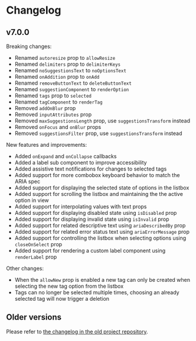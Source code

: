 # Changelog

## v7.0.0

Breaking changes:

- Renamed `autoresize` prop to `allowResize`
- Renamed `delimiters` prop to `delimiterKeys`
- Renamed `noSuggestionsText` to `noOptionsText`
- Renamed `onAddition` prop to `onAdd`
- Renamed `removeButtonText` to `deleteButtonText`
- Renamed `suggestionComponent` to `renderOption`
- Renamed `tags` prop to `selected`
- Renamed `tagComponent` to `renderTag`
- Removed `addOnBlur` prop
- Removed `inputAttributes` prop
- Removed `maxSuggestionsLength` prop, use `suggestionsTransform` instead
- Removed `onFocus` and `onBlur` props
- Removed `suggestionsFilter` prop, use `suggestionsTransform` instead

New features and improvements:

- Added `onExpand` and `onCollapse` callbacks
- Added a label sub component to improve accessibility
- Added assistive text notifications for changes to selected tags
- Added support for more combobox keyboard behavior to match the ARIA spec
- Added support for displaying the selected state of options in the listbox
- Added support for scrolling the listbox and maintaining the the active option in view
- Added support for interpolating values with text props
- Added support for displaying disabled state using `isDisabled` prop
- Added support for displaying invalid state using `isInvalid` prop
- Added support for related descriptive text using `ariaDescribedBy` prop
- Added support for related error status text using `ariaErrorMessage` prop
- Added support for controlling the listbox when selecting options using `closeOnSelect` prop
- Added support for rendering a custom label component using `renderLabel`  prop

Other changes:

- When the `allowNew` prop is enabled a new tag can only be created when selecting the new tag option from the listbox
- Tags can no longer be selected multiple times, choosing an already selected tag will now trigger a deletion

## Older versions

Please refer to [the changelog in the old project repository](https://github.com/i-like-robots/react-tags/blob/main/CHANGELOG.md).
